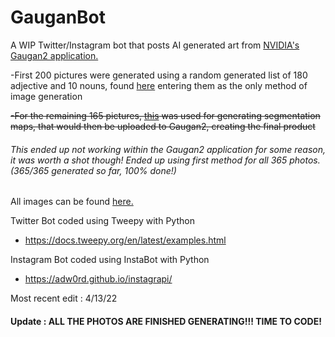 # GauganBot
A WIP Twitter/Instagram bot that posts AI generated art from [NVIDIA's Gaugan2 application.](http://gaugan.org/gaugan2/)

 -First 200 pictures were generated using a random generated list of 180 adjective and 10 nouns, found [here](https://raw.githubusercontent.com/2lag/GauganBot/main/comboList.txt) entering them as the only method of image generation
 

 ~~-For the remaining 165 pictures, [this](https://raw.githubusercontent.com/2lag/GauganBot/main/randomColors.pde) was used for generating segmentation maps, that would then be uploaded to Gaugan2, creating the final product~~
  ###### This ended up not working within the Gaugan2 application for some reason, it was worth a shot though! Ended up using first method for all 365 photos. (365/365 generated so far, 100% done!)

 
 All images can be found [here.](https://github.com/2lag/GauganBot/tree/main/pics)

Twitter Bot coded using Tweepy with Python
 - https://docs.tweepy.org/en/latest/examples.html

Instagram Bot coded using InstaBot with Python
 - https://adw0rd.github.io/instagrapi/

Most recent edit : 4/13/22

#### Update : ALL THE PHOTOS ARE FINISHED GENERATING!!! TIME TO CODE!

